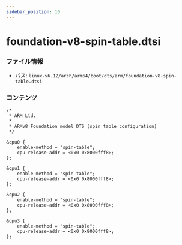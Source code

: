 ```yaml
---
sidebar_position: 10
---
```

# foundation-v8-spin-table.dtsi

### ファイル情報

- パス: `linux-v6.12/arch/arm64/boot/dts/arm/foundation-v8-spin-table.dtsi`

### コンテンツ

```dtsi
/*
 * ARM Ltd.
 *
 * ARMv8 Foundation model DTS (spin table configuration)
 */

&cpu0 {
	enable-method = "spin-table";
	cpu-release-addr = <0x0 0x8000fff8>;
};

&cpu1 {
	enable-method = "spin-table";
	cpu-release-addr = <0x0 0x8000fff8>;
};

&cpu2 {
	enable-method = "spin-table";
	cpu-release-addr = <0x0 0x8000fff8>;
};

&cpu3 {
	enable-method = "spin-table";
	cpu-release-addr = <0x0 0x8000fff8>;
};

```

